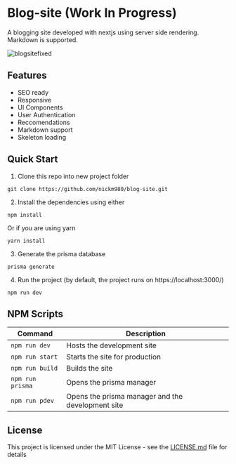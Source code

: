 # Blog-site (Work In Progress)
A blogging site developed with nextjs using server side rendering. Markdown is supported.

![blogsitefixed](https://user-images.githubusercontent.com/81270095/121460732-75d53700-c97b-11eb-9d25-da0a65fbd6de.png)

## Features

- SEO ready
- Responsive 
- UI Components
- User Authentication
- Reccomendations
- Markdown support
- Skeleton loading

## Quick Start

1. Clone this repo into new project folder
```
git clone https://github.com/nickm980/blog-site.git
```

2. Install the dependencies using either 
 
``` 
npm install 
``` 

Or if you are using yarn

``` 
yarn install 
```

3. Generate the prisma database
```
prisma generate
```

4. Run the project (by default, the project runs on https://localhost:3000/)

```
npm run dev
```

## NPM Scripts
| Command | Description |
| --- | --- |
| `npm run dev` | Hosts the development site |
| `npm run start` | Starts the site for production |
| `npm run build` | Builds the site |
| `npm run prisma` | Opens the prisma manager |
| `npm run pdev` | Opens the prisma manager and the development site |


## License
This project is licensed under the MIT License - see the [LICENSE.md](https://github.com/nickm980/blog-site/blob/main/LICENSE) file for details

